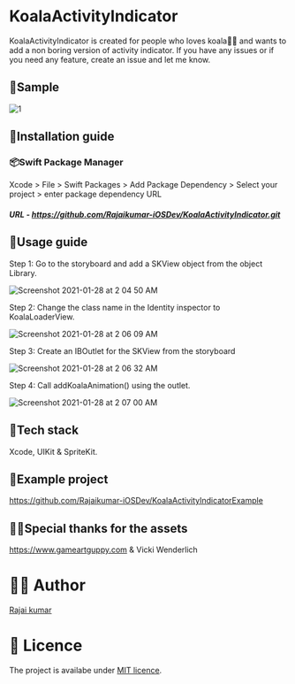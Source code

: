 # KoalaActivityIndicator

KoalaActivityIndicator is created for people who loves koala🐨💙 and wants to add a non boring version of activity indicator.
If you have any issues or if you need any feature, create an issue and let me know.

## 🎥Sample

![1](https://github.com/Rajaikumar-iOSDev/KoalaActivityIndicatorExample/blob/main/Koala%20Activity%20Indicator.gif)

## 📜Installation guide

### 📦Swift Package Manager

Xcode > File > Swift Packages > Add Package Dependency > Select your project > enter package dependency URL

##### URL - https://github.com/Rajaikumar-iOSDev/KoalaActivityIndicator.git

## 📄Usage guide

Step 1: Go to the storyboard and add a SKView object from the object Library.

![Screenshot 2021-01-28 at 2 04 50 AM](https://user-images.githubusercontent.com/22410262/106051218-2dc12080-610e-11eb-9876-9ec37c8a806f.png)

Step 2: Change the class name in the Identity inspector to KoalaLoaderView.

![Screenshot 2021-01-28 at 2 06 09 AM](https://user-images.githubusercontent.com/22410262/106051216-2d288a00-610e-11eb-8ecd-74861f062f87.png)

Step 3: Create an IBOutlet for the SKView from the storyboard

![Screenshot 2021-01-28 at 2 06 32 AM](https://user-images.githubusercontent.com/22410262/106051213-2bf75d00-610e-11eb-92af-5e4b452e02e4.png)

Step 4: Call addKoalaAnimation() using the outlet.

![Screenshot 2021-01-28 at 2 07 00 AM](https://user-images.githubusercontent.com/22410262/106051144-1124e880-610e-11eb-80f3-3b4d16403ef6.png)

## 🥞Tech stack

Xcode, UIKit & SpriteKit.

## 💾Example project

https://github.com/Rajaikumar-iOSDev/KoalaActivityIndicatorExample

## 🙏🏽Special thanks for the assets
https://www.gameartguppy.com & Vicki Wenderlich

# 👨‍💻 Author 
[Rajai kumar](https://github.com/Rajaikumar-iOSDev)

# 🔖 Licence 
The project is availabe under [MIT licence](https://github.com/jVirus/spritekit-water-node-ios-app/blob/master/LICENSE).
